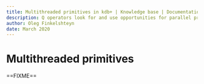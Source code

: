 ```yaml
---
title: Multithreaded primitives in kdb+ | Knowledge base | Documentation for q and kdb+
description: Q operators look for and use opportunities for parallel processing.
author: Oleg Finkelshteyn
date: March 2020
---
```

# Multithreaded primitives


==FIXME==